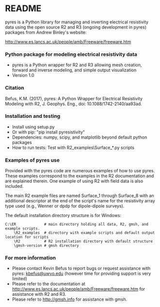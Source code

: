 # README #

pyres is a Python library for managing and inverting electrical resistivity data using the open source R2 and R3 (ongoing development in pyres) packages from Andrew Binley's website:

http://www.es.lancs.ac.uk/people/amb/Freeware/freeware.htm

### Python package for modeling electrical resistivity data ###

* pyres is a Python wrapper for R2 and R3 allowing mesh creation, forward and inverse modeling, and simple output visualization
* Version 1.0

### Citation ###

Befus, K.M. (2017), pyres: A Python Wrapper for Electrical Resistivity Modeling with R2, J. Geophys. Eng., doi: 10.1088/1742-2140/aa93ad.

### Installation and testing ###

* Install using setup.py
* Or with pip: "pip install pyresistivity"
* Dependencies: numpy, scipy, and matplotlib beyond default python packages
* How to run tests: Test with R2_examples\Surface_*.py scripts

### Examples of pyres use ###

Provided with the pyres code are numerous examples of how to use pyres. These examples correspond to the examples in the R2 documentation and are explained therein. One example of using R2 with field data is also included. 

The main R2 example files are named Surface_1 through Surface_8 with an additional descriptor at the end of the script's name for the resistivity array type used (e.g., Wenner or dpdp for dipole-dipole surveys).

The default installation directory structure is for Windows:

	C:\ER             # main directory holding all data, R2, gmsh, and example scripts.
		\R2_examples  # directory with example scripts and default output location for scripts
		\R2           # R2 installation directory with default structure
		\gmsh-version # gmsh directory

	
### For more information ###

* Please contact Kevin Befus to report bugs or request assistance with pyres: kbefus@uwyo.edu (however time for providing support is very limited)
* Please refer to the documentation at http://www.es.lancs.ac.uk/people/amb/Freeware/freeware.htm for assistance with R2 and R3.
* Please refer to http://gmsh.info for assistance with gmsh.
